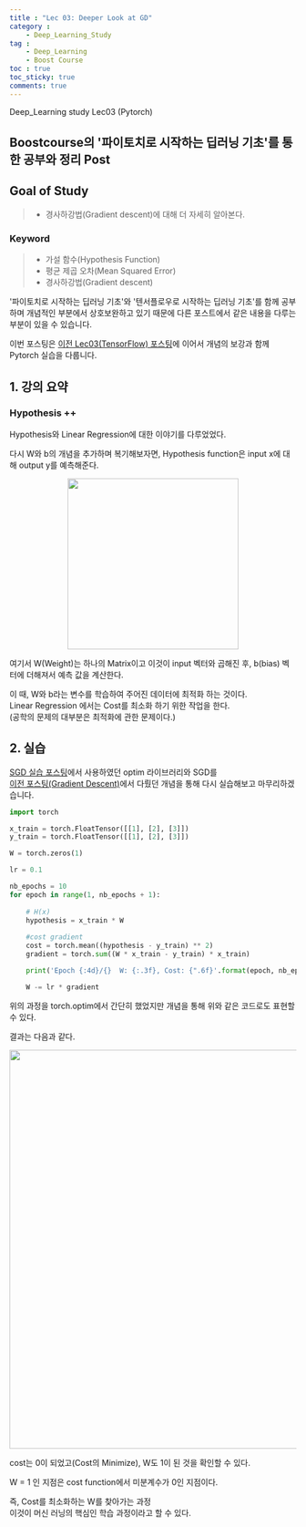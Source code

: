 ```yaml
---
title : "Lec 03: Deeper Look at GD"
category :
    - Deep_Learning_Study
tag :
    - Deep_Learning
    - Boost Course
toc : true
toc_sticky: true
comments: true
---
```


Deep_Learning study Lec03 (Pytorch)

## Boostcourse의 '파이토치로 시작하는 딥러닝 기초'를 통한 공부와 정리 Post

## Goal of Study
> - 경사하강법(Gradient descent)에 대해 더 자세히 알아본다.   

### Keyword
> - 가설 함수(Hypothesis Function)  
> - 평균 제곱 오차(Mean Squared Error)  
> - 경사하강법(Gradient descent)  
    
'파이토치로 시작하는 딥러닝 기초'와 '텐서플로우로 시작하는 딥러닝 기초'를 함께 공부하며 개념적인 부분에서 상호보완하고 있기 때문에 다른 포스트에서 같은 내용을 다루는 부분이 있을 수 있습니다.  

이번 포스팅은 [이전 Lec03(TensorFlow) 포스팅](https://lee-jaewon.github.io/deep_learning_study/Lec03(TensorFlow)/)에 이어서 개념의 보강과 함께 Pytorch 실습을 다룹니다.

## 1. 강의 요약  
### Hypothesis ++
Hypothesis와 Linear Regression에 대한 이야기를 다루었었다.

다시 W와 b의 개념을 추가하며 복기해보자면, Hypothesis function은 input x에 대해 output y를 예측해준다.  

<p align="center"><img src="https://user-images.githubusercontent.com/72693388/125319815-11403a00-e376-11eb-8652-e426ba02a31b.png" width = "300" ></p>
여기서 W(Weight)는 하나의 Matrix이고 이것이 input 벡터와 곱해진 후, b(bias) 벡터에 더해져서 예측 값을 계산한다.

이 때, W와 b라는 변수를 학습하여 주어진 데이터에 최적화 하는 것이다.  
Linear Regression 에서는 Cost를 최소화 하기 위한 작업을 한다.   
(공학의 문제의 대부분은 최적화에 관한 문제이다.)

## 2. 실습
[SGD 실습 포스팅](https://lee-jaewon.github.io/deep_learning_study/Lec02/#4-%EB%AA%A8%EB%8D%B8-%EA%B3%84%EC%84%A0-%EB%B0%8F-gradient-descent%EA%B2%BD%EC%82%AC-%ED%95%98%EA%B0%95%EB%B2%95)에서 사용하였던 optim 라이브러리와 SGD를  
[이전 포스팅(Gradient Descent)](https://lee-jaewon.github.io/deep_learning_study/Lec03(TensorFlow)/)에서 다뤘던 개념을 통해 다시 실습해보고 마무리하겠습니다.

```python
import torch

x_train = torch.FloatTensor([[1], [2], [3]])
y_train = torch.FloatTensor([[1], [2], [3]])

W = torch.zeros(1)

lr = 0.1

nb_epochs = 10
for epoch in range(1, nb_epochs + 1):
    
    # H(x)
    hypothesis = x_train * W
     
    #cost gradient
    cost = torch.mean((hypothesis - y_train) ** 2)
    gradient = torch.sum((W * x_train - y_train) * x_train)

    print('Epoch {:4d}/{}  W: {:.3f}, Cost: {".6f}'.format(epoch, nb_epochs, W.item(), cost.item()))

    W -= lr * gradient

```
위의 과정을 torch.optim에서 간단히 했었지만 개념을 통해 위와 같은 코드로도 표현할 수 있다.

결과는 다음과 같다.
<p align="center"><img src="https://user-images.githubusercontent.com/72693388/125634502-464a4e08-b998-4890-856a-4ee842bf0d3c.png" width = "700" ></p>

cost는 0이 되었고(Cost의 Minimize), W도 1이 된 것을 확인할 수 있다.  

W = 1 인 지점은 cost function에서 미분계수가 0인 지점이다.

즉, Cost를 최소화하는 W를 찾아가는 과정  
이것이 머신 러닝의 핵심인 학습 과정이라고 할 수 있다.